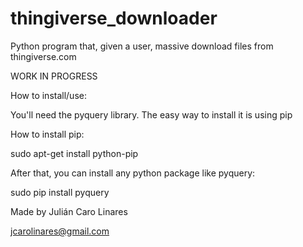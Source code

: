 # thingiverse_downloader

Python program that, given a user, massive download files from thingiverse.com

WORK IN PROGRESS

How to install/use:

You'll need the pyquery library. The easy way to install it is using pip

How to install pip:

sudo apt-get install python-pip

After that, you can install any python package like pyquery:

sudo pip install pyquery


Made by Julián Caro Linares

jcarolinares@gmail.com

